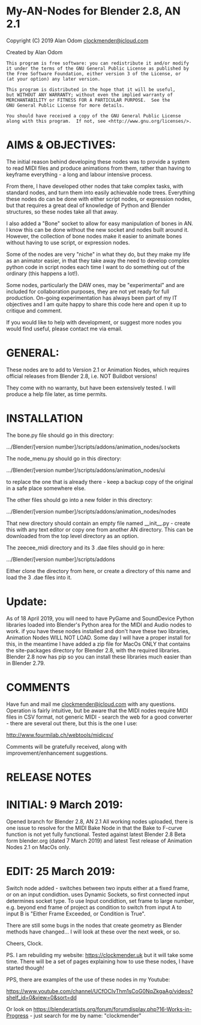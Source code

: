 # My-AN-Nodes for Blender 2.8, AN 2.1

Copyright (C) 2019 Alan Odom
clockmender@icloud.com

Created by Alan Odom

    This program is free software: you can redistribute it and/or modify
    it under the terms of the GNU General Public License as published by
    the Free Software Foundation, either version 3 of the License, or
    (at your option) any later version.

    This program is distributed in the hope that it will be useful,
    but WITHOUT ANY WARRANTY; without even the implied warranty of
    MERCHANTABILITY or FITNESS FOR A PARTICULAR PURPOSE.  See the
    GNU General Public License for more details.

    You should have received a copy of the GNU General Public License
    along with this program.  If not, see <http://www.gnu.org/licenses/>.
    
# AIMS & OBJECTIVES:

The initial reason behind developing these nodes was to provide a system to read MIDI files and produce animations from them, rather than having to keyframe everything - a long and labour intensive process.

From there, I have developed other nodes that take complex tasks, with standard nodes, and turn them into easily achievable node trees. Everything these nodes do can be done with either script nodes, or expression nodes, but that requires a great deal of knowledge of Python and Blender structures, so these nodes take all that away.

I also added a "Bone" socket to allow for easy manipulation of bones in AN. I know this can be done without the new socket and nodes built around it. However, the collection of bone nodes make it easier to animate bones without having to use script, or expression nodes.

Some of the nodes are very "niche" in what they do, but they make my life as an animator easier, in that they take away the need to develop complex python code in script nodes each time I want to do something out of the ordinary (this happens a lot!).

Some nodes, particularly the DAW ones, may be "experimental" and are included for collaboration purposes, they are not yet ready for full production. On-going experimentation has always been part of my IT objectives and I am quite happy to share this code here and open it up to critique and comment.

If you would like to help with development, or suggest more nodes you would find useful, please contact me via email.

# GENERAL:

These nodes are to add to Version 2.1 or Animation Nodes, which requires official releases from Blender 2.8, i.e. NOT Buildbot versions!

They come with no warranty, but have been extensively tested. I will produce a help file later, as time permits.

# INSTALLATION

The bone.py file should go in this directory:

.../Blender/[version number]/scripts/addons/animation_nodes/sockets

The node_menu.py should go in this directory:

.../Blender/[version number]/scripts/addons/animation_nodes/ui

to replace the one that is already there - keep a backup copy of the original in a safe place somewhere else.

The other files should go into a new folder in this directory:

.../Blender/[version number]/scripts/addons/animation_nodes/nodes

That new directory should contain an empty file named \_\_init\_\_.py - create this with any text editor or copy one from another AN directory. This can be downloaded from the top level directory as an option.

The zeecee_midi directory and its 3 .dae files should go in here:

.../Blender/[version number]/scripts/addons

Either clone the directory from here, or create a directory of this name and load the 3 .dae files into it.

# Update:

As of 18 April 2019, you will need to have PyGame and SoundDevice Python libraries loaded into Blender's Python area for the MIDI and Audio nodes to work. if you have these nodes installed and don't have these two libraries, Animation Nodes WILL NOT LOAD. Some day I will have a proper install for this, in the meantime I have added a zip file for MacOs ONLY that contains the site-packages directory for Blender 2.8, with the required libraries. Blender 2.8 now has pip so you can install these libraries much easier than in Blender 2.79.

# COMMENTS

Have fun and mail me clockmender@icloud.com with any questions. Operation is fairly intuitive, but be aware that the MIDI nodes require MIDI files in CSV format, not generic MIDI - search the web for a good converter - there are several out there, but this is the one I use:

http://www.fourmilab.ch/webtools/midicsv/

Comments will be gratefully received, along with improvement/enhancement suggestions.

# RELEASE NOTES

# INITIAL: 9 March 2019:

Opened branch for Blender 2.8, AN 2.1 All working nodes uploaded, there is one issue to resolve for the MIDI Bake Node in that the Bake to F-curve function is not yet fully functional. Tested against latest Blender 2.8 Beta form blender.org (dated 7 March 2019) and latest Test release of Animation Nodes 2.1 on MacOs only.

# EDIT: 25 March 2019:

Switch node added - switches between two inputs either at a fixed frame, or on an input condidtion. uses Dynamic Sockets, so first connected input determines socket type. To use Input condidtion, set frame to large number, e.g. beyond end frame of project as condition to switch from input A to input B is "Either Frame Exceeded, or Condition is True".

There are still some bugs in the nodes that create geometry as Blender methods have changed... I will look at these over the next week, or so.

Cheers, Clock.

PS. I am rebuilding my website: https://clockmender.uk but it will take some time. There will be a set of pages explaining how to use these nodes, I have started though!

PPS, there are examples of the use of these nodes in my Youtube:

https://www.youtube.com/channel/UCfOCIvThm1sCoG0NqZkgaAg/videos?shelf_id=0&view=0&sort=dd

Or look on https://blenderartists.org/forum/forumdisplay.php?16-Works-in-Progress - just search for me by name: "clockmender"
